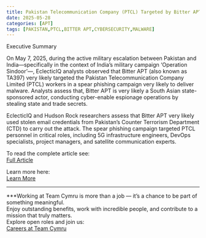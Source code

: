 ```yaml
---
title: Pakistan Telecommunication Company (PTCL) Targeted by Bitter APT During Heightened Regional Conflict
date: 2025-05-28
categories: [APT]
tags: [PAKISTAN,PTCL,BITTER APT,CYBERSECURITY,MALWARE]
---
```


Executive Summary

On May 7, 2025, during the active military escalation between Pakistan and India—specifically in the context of India’s military campaign ‘Operation Sindoor’—, EclecticIQ analysts observed that Bitter APT (also known as TA397) very likely targeted the Pakistan Telecommunication Company Limited (PTCL) workers in a spear phishing campaign very likely to deliver malware. Analysts assess that, Bitter APT is very likely a South Asian state-sponsored actor, conducting cyber-enable espionage operations by stealing state and trade secrets.

EclecticIQ and Hudson Rock researchers assess that Bitter APT very likely used stolen email credentials from Pakistan’s Counter Terrorism Department (CTD) to carry out the attack. The spear phishing campaign targeted PTCL personnel in critical roles, including 5G infrastructure engineers, DevOps specialists, project managers, and satellite communication experts. 

To read the complete article see:  
[Full Article](https://www.infostealers.com/article/pakistan-telecommunication-company-ptcl-targeted-by-bitter-apt-during-heightened-regional-conflict/) 

Learn more here:  
[Learn More](https://blog.eclecticiq.com/pakistan-telecommunication-company-ptcl-targeted-by-bitter-apt-during-heightened-regional-conflict) 

*** 

***Working at Team Cymru is more than a job — it’s a chance to be part of something meaningful.  
Enjoy outstanding benefits, work with incredible people, and contribute to a mission that truly matters.  
Explore open roles and join us:  
[Careers at Team Cymru](https://www.team-cymru.com/careers) 

